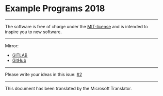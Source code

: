 # Example Programs 2018

---
The software is free of charge under the [MIT-license](https://github.com/Sharkbyteprojects/Example-Programs-v1-2018/blob/master/LICENSE) and is intended to inspire you to new software.

---
Mirror: 
- [GITLAB](https://gitlab.com/Sharkbyteprojects/Example-Programs-v1-2018)
- [GitHub](https://github.com/Sharkbyteprojects/Example-Programs-v1-2018)

---

Please write your ideas in this isue: [#2](https://github.com/Sharkbyteprojects/Example-Programs-v1-2018/issues/2)


---

This document has been translated by the Microsoft Translator.
